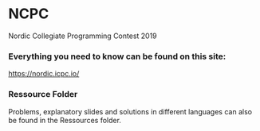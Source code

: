 # NCPC  
Nordic Collegiate Programming Contest 2019

### Everything you need to know can be found on this site:  
https://nordic.icpc.io/

### Ressource Folder  
Problems, explanatory slides and solutions in different languages can also be found in the Ressources folder. 

